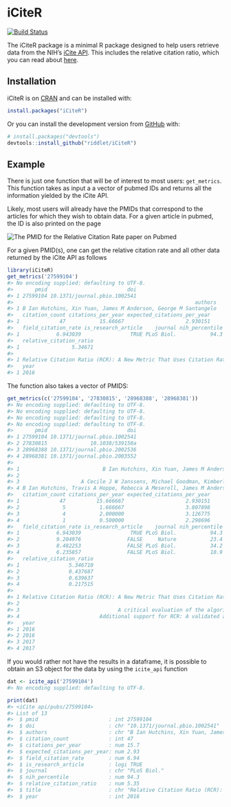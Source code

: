
<!-- README.md is generated from README.Rmd. Please edit that file -->

# iCiteR

<!-- badges: start -->

[![Build
Status](https://travis-ci.org/riddlet/iCiteR.svg?branch=master)](https://travis-ci.org/riddlet/iCiteR)
<!-- badges: end -->

The iCiteR package is a minimal R package designed to help users
retrieve data from the NIH’s [iCite API](https://icite.od.nih.gov/api).
This includes the relative citation ratio, which you can read about
[here](https://journals.plos.org/plosbiology/article?id=10.1371/journal.pbio.1002541).

## Installation

iCiteR is on [CRAN](https://CRAN.R-project.org) and can be installed
with:

``` r
install.packages("iCiteR")
```

Or you can install the development version from
[GitHub](https://github.com/) with:

``` r
# install.packages("devtools")
devtools::install_github("riddlet/iCiteR")
```

## Example

There is just one function that will be of interest to most users:
`get_metrics`. This function takes as input a a vector of pubmed IDs and
returns all the information yielded by the iCite API.

Likely, most users will already have the PMIDs that correspond to the
articles for which they wish to obtain data. For a given article in
pubmed, the ID is also printed on the page

![The PMID for the Relative Citation Rate paper on
Pubmed](vignettes/RCR_PMID.jpg)

For a given PMID(s), one can get the relative citation rate and all
other data returned by the iCite API as follows

``` r
library(iCiteR)
get_metrics('27599104')
#> No encoding supplied: defaulting to UTF-8.
#>       pmid                          doi
#> 1 27599104 10.1371/journal.pbio.1002541
#>                                                           authors
#> 1 B Ian Hutchins, Xin Yuan, James M Anderson, George M Santangelo
#>   citation_count citations_per_year expected_citations_per_year
#> 1             47           15.66667                    2.930151
#>   field_citation_rate is_research_article    journal nih_percentile
#> 1            6.943039                TRUE PLoS Biol.           94.3
#>   relative_citation_ratio
#> 1                 5.34671
#>                                                                                                             title
#> 1 Relative Citation Ratio (RCR): A New Metric That Uses Citation Rates to Measure Influence at the Article Level.
#>   year
#> 1 2016
```

The function also takes a vector of PMIDS:

``` r
get_metrics(c('27599104', '27830815', '28968388', '28968381'))
#> No encoding supplied: defaulting to UTF-8.
#> No encoding supplied: defaulting to UTF-8.
#> No encoding supplied: defaulting to UTF-8.
#> No encoding supplied: defaulting to UTF-8.
#>       pmid                          doi
#> 1 27599104 10.1371/journal.pbio.1002541
#> 2 27830815              10.1038/539150a
#> 3 28968388 10.1371/journal.pbio.2002536
#> 4 28968381 10.1371/journal.pbio.2003552
#>                                                                                     authors
#> 1                           B Ian Hutchins, Xin Yuan, James M Anderson, George M Santangelo
#> 2                                                                               Gautam Naik
#> 3                    A Cecile J W Janssens, Michael Goodman, Kimberly R Powell, Marta Gwinn
#> 4 B Ian Hutchins, Travis A Hoppe, Rebecca A Meseroll, James M Anderson, George M Santangelo
#>   citation_count citations_per_year expected_citations_per_year
#> 1             47          15.666667                    2.930151
#> 2              5           1.666667                    3.807898
#> 3              4           2.000000                    3.126775
#> 4              1           0.500000                    2.298696
#>   field_citation_rate is_research_article    journal nih_percentile
#> 1            6.943039                TRUE PLoS Biol.           94.3
#> 2            9.204976               FALSE     Nature           23.4
#> 3            8.482253               FALSE PLoS Biol.           34.2
#> 4            6.235857               FALSE PLoS Biol.           10.9
#>   relative_citation_ratio
#> 1                5.346710
#> 2                0.437687
#> 3                0.639637
#> 4                0.217515
#>                                                                                                             title
#> 1 Relative Citation Ratio (RCR): A New Metric That Uses Citation Rates to Measure Influence at the Article Level.
#> 2                                                                     The quiet rise of the NIH's hot new metric.
#> 3                                A critical evaluation of the algorithm behind the Relative Citation Ratio (RCR).
#> 4                          Additional support for RCR: A validated article-level measure of scientific influence.
#>   year
#> 1 2016
#> 2 2016
#> 3 2017
#> 4 2017
```

If you would rather not have the results in a dataframe, it is possible
to obtain an S3 object for the data by using the `icite_api` function

``` r
dat <- icite_api('27599104')
#> No encoding supplied: defaulting to UTF-8.

print(dat)
#> <iCite api/pubs/27599104>
#> List of 13
#>  $ pmid                       : int 27599104
#>  $ doi                        : chr "10.1371/journal.pbio.1002541"
#>  $ authors                    : chr "B Ian Hutchins, Xin Yuan, James M Anderson, George M Santangelo"
#>  $ citation_count             : int 47
#>  $ citations_per_year         : num 15.7
#>  $ expected_citations_per_year: num 2.93
#>  $ field_citation_rate        : num 6.94
#>  $ is_research_article        : logi TRUE
#>  $ journal                    : chr "PLoS Biol."
#>  $ nih_percentile             : num 94.3
#>  $ relative_citation_ratio    : num 5.35
#>  $ title                      : chr "Relative Citation Ratio (RCR): A New Metric That Uses Citation Rates to Measure Influence at the Article Level."
#>  $ year                       : int 2016
```
